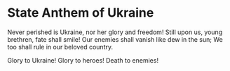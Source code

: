 # State Anthem of Ukraine

Never perished is Ukraine, nor her glory and freedom!
Still upon us, young brethren, fate shall smile!
Our enemies shall vanish like dew in the sun;
We too shall rule in our beloved country.

Glory to Ukraine!
Glory to heroes!
Death to enemies!